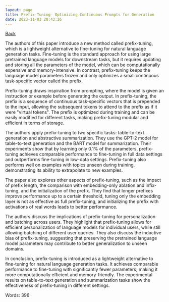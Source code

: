 ```yaml
---
layout: page
title: Prefix-Tuning- Optimizing Continuous Prompts for Generation
date: 2023-11-03 20:43:26
---
```


[Back](./)


The authors of this paper introduce a new method called prefix-tuning, which is a lightweight alternative to fine-tuning for natural language generation tasks. Fine-tuning is the standard approach for using large pretrained language models for downstream tasks, but it requires updating and storing all the parameters of the model, which can be computationally expensive and memory-intensive. In contrast, prefix-tuning keeps the language model parameters frozen and only optimizes a small continuous task-specific vector called the prefix.

Prefix-tuning draws inspiration from prompting, where the model is given an instruction or example before generating the output. In prefix-tuning, the prefix is a sequence of continuous task-specific vectors that is prepended to the input, allowing the subsequent tokens to attend to the prefix as if it were "virtual tokens". The prefix is optimized during training and can be easily modified for different tasks, making prefix-tuning modular and efficient in terms of storage.

The authors apply prefix-tuning to two specific tasks: table-to-text generation and abstractive summarization. They use the GPT-2 model for table-to-text generation and the BART model for summarization. Their experiments show that by learning only 0.1% of the parameters, prefix-tuning achieves comparable performance to fine-tuning in full data settings and outperforms fine-tuning in low-data settings. Prefix-tuning also performs well on examples with topics unseen during training, demonstrating its ability to extrapolate to new examples.

The paper also explores other aspects of prefix-tuning, such as the impact of prefix length, the comparison with embedding-only ablation and infix-tuning, and the initialization of the prefix. They find that longer prefixes improve performance up to a certain threshold, tuning only the embedding layer is not as effective as full prefix-tuning, and initializing the prefix with activations of real words leads to better performance.

The authors discuss the implications of prefix-tuning for personalization and batching across users. They highlight that prefix-tuning allows for efficient personalization of language models for individual users, while still allowing batching of different user queries. They also discuss the inductive bias of prefix-tuning, suggesting that preserving the pretrained language model parameters may contribute to better generalization to unseen domains.

In conclusion, prefix-tuning is introduced as a lightweight alternative to fine-tuning for natural language generation tasks. It achieves comparable performance to fine-tuning with significantly fewer parameters, making it more computationally efficient and memory-friendly. The experimental results on table-to-text generation and summarization tasks show the effectiveness of prefix-tuning in different settings.

Words: 396